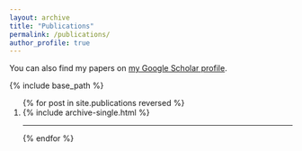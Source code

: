 ```yaml
---
layout: archive
title: "Publications"
permalink: /publications/
author_profile: true
---
```



You can also find my papers on <a href="https://scholar.google.com/citations?user=IcrIWXAAAAAJ">my Google Scholar profile</a>.


{% include base_path %}
<ol>
{% for post in site.publications reversed %}
<li>
  {% include archive-single.html %}
  <hr>
</li>
{% endfor %}
</ol>
